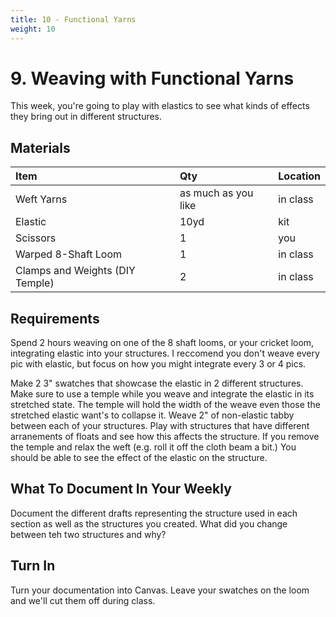 ```yaml
---
title: 10 - Functional Yarns
weight: 10
---
```


# 9. Weaving with Functional Yarns
This week, you're going to play with elastics to see what kinds of effects they bring out in different structures. 

## Materials
| Item | Qty  | Location
| :--- | :--- | :-- |
| Weft Yarns | as much as you like | in class
| Elastic | 10yd | kit
| Scissors | 1 | you
| Warped 8-Shaft Loom | 1 | in class
| Clamps and Weights (DIY Temple) | 2 | in class


## Requirements
Spend 2 hours weaving on one of the 8 shaft looms, or your cricket loom, integrating elastic into your structures. I reccomend you don't weave every pic with elastic, but focus on how you might integrate every 3 or 4 pics. 

Make 2 3" swatches that showcase the elastic in 2 different structures. Make sure to use a temple while you weave and integrate the elastic in its stretched state. The temple will hold the width of the weave even those the stretched elastic want's to collapse it. Weave 2" of non-elastic tabby between each of your structures. Play with structures that have different arranements of floats and see how this affects the structure. If you remove the temple and relax the weft (e.g. roll it off the cloth beam a bit.) You should be able to see the effect of the elastic on the structure.

## What To Document In Your Weekly
 Document the different drafts representing the structure used in each section as well as the structures you created. What did you change between teh two structures and why?

## Turn In
Turn your documentation into Canvas. Leave your swatches on the loom and we'll cut them off during class. 
